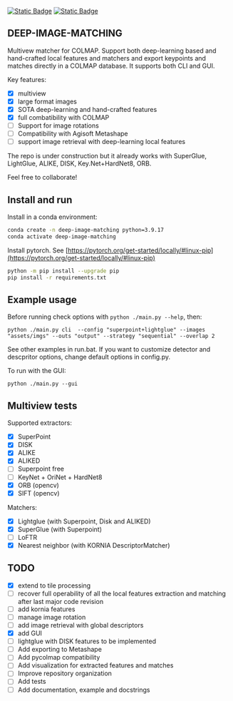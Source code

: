 [![Static Badge](https://img.shields.io/badge/Powered_by-Kornia-green)](https://github.com/kornia/kornia) [![Static Badge](https://img.shields.io/badge/Matches_for-COLMAP-red)](https://github.com/colmap/colmap)

## DEEP-IMAGE-MATCHING

Multivew matcher for COLMAP. Support both deep-learning based and hand-crafted local features and matchers and export keypoints and matches directly in a COLMAP database. It supports both CLI and GUI.

Key features:

- [x] multiview
- [x] large format images
- [x] SOTA deep-learning and hand-crafted features
- [x] full combatibility with COLMAP
- [ ] Support for image rotations
- [ ] Compatibility with Agisoft Metashape
- [ ] support image retrieval with deep-learning local features

The repo is under construction but it already works with SuperGlue, LightGlue, ALIKE, DISK, Key.Net+HardNet8, ORB.

Feel free to collaborate!

## Install and run

Install in a conda environment:

```bash
conda create -n deep-image-matching python=3.9.17
conda activate deep-image-matching
```

Install pytorch. See [https://pytorch.org/get-started/locally/#linux-pip](https://pytorch.org/get-started/locally/#linux-pip)

```bash
python -m pip install --upgrade pip
pip install -r requirements.txt
```

## Example usage

Before running check options with `python ./main.py --help`, then:

```
python ./main.py cli  --config "superpoint+lightglue" --images "assets/imgs" --outs "output" --strategy "sequential" --overlap 2
```

See other examples in run.bat. If you want to customize detector and descpritor options, change default options in config.py.

To run with the GUI:

```
python ./main.py --gui
```

## Multiview tests

Supported extractors:
- [x] SuperPoint
- [x] DISK
- [x] ALIKE
- [x] ALIKED
- [ ] Superpoint free
- [ ] KeyNet + OriNet + HardNet8
- [x] ORB (opencv) 
- [x] SIFT (opencv)

Matchers:
- [x] Lightglue (with Superpoint, Disk and ALIKED) 
- [x] SuperGlue (with Superpoint) 
- [ ] LoFTR
- [X] Nearest neighbor (with KORNIA DescriptorMatcher)

## TODO

- [x] extend to tile processing
- [ ] recover full operability of all the local features extraction and matching after last major code revision
- [ ] add kornia features
- [ ] manage image rotation
- [ ] add image retrieval with global descriptors
- [x] add GUI
- [ ] lightglue with DISK features to be implemented
- [ ] Add exporting to Metashape
- [ ] Add pycolmap compatibility
- [ ] Add visualization for extracted features and matches
- [ ] Improve repository organization
- [ ] Add tests
- [ ] Add documentation, example and docstrings
